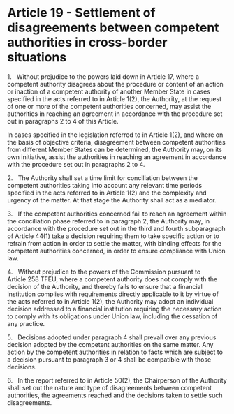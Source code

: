 # Article 19 - Settlement of disagreements between competent authorities in cross-border situations


1.   Without prejudice to the powers laid down in Article 17, where a competent authority disagrees about the procedure or content of an action or inaction of a competent authority of another Member State in cases specified in the acts referred to in Article 1(2), the Authority, at the request of one or more of the competent authorities concerned, may assist the authorities in reaching an agreement in accordance with the procedure set out in paragraphs 2 to 4 of this Article.

In cases specified in the legislation referred to in Article 1(2), and where on the basis of objective criteria, disagreement between competent authorities from different Member States can be determined, the Authority may, on its own initiative, assist the authorities in reaching an agreement in accordance with the procedure set out in paragraphs 2 to 4.

2.   The Authority shall set a time limit for conciliation between the competent authorities taking into account any relevant time periods specified in the acts referred to in Article 1(2) and the complexity and urgency of the matter. At that stage the Authority shall act as a mediator.

3.   If the competent authorities concerned fail to reach an agreement within the conciliation phase referred to in paragraph 2, the Authority may, in accordance with the procedure set out in the third and fourth subparagraph of Article 44(1) take a decision requiring them to take specific action or to refrain from action in order to settle the matter, with binding effects for the competent authorities concerned, in order to ensure compliance with Union law.

4.   Without prejudice to the powers of the Commission pursuant to Article 258 TFEU, where a competent authority does not comply with the decision of the Authority, and thereby fails to ensure that a financial institution complies with requirements directly applicable to it by virtue of the acts referred to in Article 1(2), the Authority may adopt an individual decision addressed to a financial institution requiring the necessary action to comply with its obligations under Union law, including the cessation of any practice.

5.   Decisions adopted under paragraph 4 shall prevail over any previous decision adopted by the competent authorities on the same matter. Any action by the competent authorities in relation to facts which are subject to a decision pursuant to paragraph 3 or 4 shall be compatible with those decisions.

6.   In the report referred to in Article 50(2), the Chairperson of the Authority shall set out the nature and type of disagreements between competent authorities, the agreements reached and the decisions taken to settle such disagreements.
